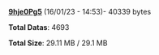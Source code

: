 [**9hje0Pg5**](/data/9hje0Pg5.txt) (16/01/23 - 14:53)- 40339 bytes

**Total Datas**: 4693

**Total Size**: 29.11 MB / 29.1 MB